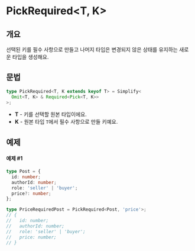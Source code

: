# PickRequired\<T, K>

## 개요

선택된 키를 필수 사항으로 만들고 나머지 타입은 변경되지 않은 상태를 유지하는 새로운 타입을 생성해요.

## 문법

```ts
type PickRequired<T, K extends keyof T> = Simplify<
  Omit<T, K> & Required<Pick<T, K>>
>;
```

- **T** - 키를 선택할 원본 타입이에요.
- **K** - 원본 타입 `T`에서 필수 사항으로 만들 키예요.

## 예제

#### 예제 #1

```ts
type Post = {
  id: number;
  authorId: number;
  role: 'seller' | 'buyer';
  price?: number;
};

type PriceRequiredPost = PickRequired<Post, 'price'>;
// {
//   id: number;
//   authorId: number;
//   role: 'seller' | 'buyer';
//   price: number;
// }
```
